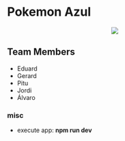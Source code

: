 # Pokemon Azul
<div align="center">
  <img src="https://images.squarespace-cdn.com/content/v1/5b47bb08f8370a85913c511a/1586523429769-V7KX8S0847N3H9UVJW07/Pokemon+Preorder+Header.png?format=1000w">
</div>

## Team Members 
- Eduard
- Gerard
- Pitu
- Jordi
- Álvaro

### misc
- execute app: **npm run dev**
